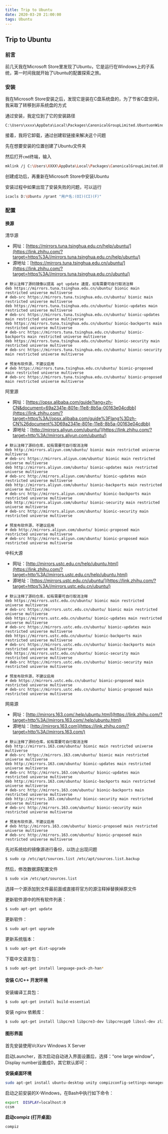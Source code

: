 ```yaml
---
title: Trip to Ubuntu
date: 2020-03-20 21:00:00
tags: Ubuntu
---
```




## Trip to Ubuntu

### 前言

前几天我在Microsoft Store里发现了Ubuntu，它是运行在Windows上的子系统，第一时间我就开始了Ubuntu的配置探索之旅。

### 安装

我在Microsoft Store安装之后，发现它是装在C盘系统盘的，为了节省C盘空间，我采取了转移到非系统盘的方式

通过安装，我定位到了它的安装路径

```
C:\Users\xxxx\AppData\Local\Packages\CanonicalGroupLimited.UbuntuonWindows_79rhkp1fndgsc
```

接着，我将它卸载，通过创建软链接来解决这个问题

先在想要安装的位置创建了Ubuntu文件夹

然后打开`cmd`终端，输入

```bash
mklink /j C:\Users\XXXX\AppData\Local\Packages\CanonicalGroupLimited.UbuntuonWindows_79rhkp1fndgsc  D:\Ubuntu\
```

创建成功后，再重新在Microsoft Store中安装Ubuntu

安装过程中如果出现了安装失败的问题，可以运行

```bash
icacls D:\Ubuntu /grant "用户名:(OI)(CI)(F)"
```

### 配置

#### 换源

清华源

- 网址：[https://mirrors.tuna.tsinghua.edu.cn/help/ubuntu/](https://link.zhihu.com/?target=https%3A//mirrors.tuna.tsinghua.edu.cn/help/ubuntu/)
- 源地址：[https://mirrors.tuna.tsinghua.edu.cn/ubuntu/](https://link.zhihu.com/?target=https%3A//mirrors.tuna.tsinghua.edu.cn/ubuntu/)

```
# 默认注释了源码镜像以提高 apt update 速度，如有需要可自行取消注释
deb https://mirrors.tuna.tsinghua.edu.cn/ubuntu/ bionic main restricted universe multiverse
# deb-src https://mirrors.tuna.tsinghua.edu.cn/ubuntu/ bionic main restricted universe multiverse
deb https://mirrors.tuna.tsinghua.edu.cn/ubuntu/ bionic-updates main restricted universe multiverse
# deb-src https://mirrors.tuna.tsinghua.edu.cn/ubuntu/ bionic-updates main restricted universe multiverse
deb https://mirrors.tuna.tsinghua.edu.cn/ubuntu/ bionic-backports main restricted universe multiverse
# deb-src https://mirrors.tuna.tsinghua.edu.cn/ubuntu/ bionic-backports main restricted universe multiverse
deb https://mirrors.tuna.tsinghua.edu.cn/ubuntu/ bionic-security main restricted universe multiverse
# deb-src https://mirrors.tuna.tsinghua.edu.cn/ubuntu/ bionic-security main restricted universe multiverse

# 预发布软件源，不建议启用
# deb https://mirrors.tuna.tsinghua.edu.cn/ubuntu/ bionic-proposed main restricted universe multiverse
# deb-src https://mirrors.tuna.tsinghua.edu.cn/ubuntu/ bionic-proposed main restricted universe multiverse
```

阿里源

- 网址：[https://opsx.alibaba.com/guide?lang=zh-CN&document=69a2341e-801e-11e8-8b5a-00163e04cdbb](https://link.zhihu.com/?target=https%3A//opsx.alibaba.com/guide%3Flang%3Dzh-CN%26document%3D69a2341e-801e-11e8-8b5a-00163e04cdbb)
- 源地址：[http://mirrors.aliyun.com/ubuntu/](https://link.zhihu.com/?target=http%3A//mirrors.aliyun.com/ubuntu/)

```
# 默认注释了源码仓库，如有需要可自行取消注释
deb http://mirrors.aliyun.com/ubuntu/ bionic main restricted universe multiverse
# deb-src https://mirrors.aliyun.com/ubuntu/ bionic main restricted universe multiverse
deb http://mirrors.aliyun.com/ubuntu/ bionic-updates main restricted universe multiverse
# deb-src http://mirrors.aliyun.com/ubuntu/ bionic-updates main restricted universe multiverse
deb http://mirrors.aliyun.com/ubuntu/ bionic-backports main restricted universe multiverse
# deb-src http://mirrors.aliyun.com/ubuntu/ bionic-backports main restricted universe multiverse
deb http://mirrors.aliyun.com/ubuntu/ bionic-security main restricted universe multiverse
# deb-src http://mirrors.aliyun.com/ubuntu/ bionic-security main restricted universe multiverse

# 预发布软件源，不建议启用
# deb http://mirrors.aliyun.com/ubuntu/ bionic-proposed main restricted universe multiverse
# deb-src http://mirrors.aliyun.com/ubuntu/ bionic-proposed main restricted universe multiverse
```

中科大源

- 网址：[http://mirrors.ustc.edu.cn/help/ubuntu.html](https://link.zhihu.com/?target=http%3A//mirrors.ustc.edu.cn/help/ubuntu.html)
- 源地址：[https://mirrors.ustc.edu.cn/ubuntu/](https://link.zhihu.com/?target=https%3A//mirrors.ustc.edu.cn/ubuntu/)

```
# 默认注释了源码仓库，如有需要可自行取消注释
deb https://mirrors.ustc.edu.cn/ubuntu/ bionic main restricted universe multiverse
# deb-src https://mirrors.ustc.edu.cn/ubuntu/ bionic main restricted universe multiverse
deb https://mirrors.ustc.edu.cn/ubuntu/ bionic-updates main restricted universe multiverse
# deb-src https://mirrors.ustc.edu.cn/ubuntu/ bionic-updates main restricted universe multiverse
deb https://mirrors.ustc.edu.cn/ubuntu/ bionic-backports main restricted universe multiverse
# deb-src https://mirrors.ustc.edu.cn/ubuntu/ bionic-backports main restricted universe multiverse
deb https://mirrors.ustc.edu.cn/ubuntu/ bionic-security main restricted universe multiverse
# deb-src https://mirrors.ustc.edu.cn/ubuntu/ bionic-security main restricted universe multiverse

# 预发布软件源，不建议启用
# deb https://mirrors.ustc.edu.cn/ubuntu/ bionic-proposed main restricted universe multiverse
# deb-src https://mirrors.ustc.edu.cn/ubuntu/ bionic-proposed main restricted universe multiverse
```

网易源

- 网址：[http://mirrors.163.com/.help/ubuntu.html](https://link.zhihu.com/?target=http%3A//mirrors.163.com/.help/ubuntu.html)
- 源地址：[http://mirrors.163.com](https://link.zhihu.com/?target=http%3A//mirrors.163.com/)

```
# 默认注释了源码仓库，如有需要可自行取消注释
deb http://mirrors.163.com/ubuntu/ bionic main restricted universe multiverse
# deb-src https://mirrors.163.com/ubuntu/ bionic main restricted universe multiverse
deb http://mirrors.163.com/ubuntu/ bionic-updates main restricted universe multiverse
# deb-src http://mirrors.163.com/ubuntu/ bionic-updates main restricted universe multiverse
deb http://mirrors.163.com/ubuntu/ bionic-backports main restricted universe multiverse
# deb-src http://mirrors.163.com/ubuntu/ bionic-backports main restricted universe multiverse
deb http://mirrors.163.com/ubuntu/ bionic-security main restricted universe multiverse
# deb-src http://mirrors.163.com/ubuntu/ bionic-security main restricted universe multiverse

# 预发布软件源，不建议启用
# deb http://mirrors.163.com/ubuntu/ bionic-proposed main restricted universe multiverse
# deb-src http://mirrors.163.com/ubuntu/ bionic-proposed main restricted universe multiverse
```

先对系统给的镜像源进行备份，以防止出现问题

```bash
$ sudo cp /etc/apt/sources.list /etc/apt/sources.list.backup 
```

然后，修改数据源配置文件

```bash
$ sudo vim /etc/apt/sources.list
```

选择一个源添加到文件最前面或直接将官方的源注释掉替换掉原文件

更新软件源中的所有软件列表：

```bash
$ sudo apt-get update
```

更新软件：

```bash
$ sudo apt-get upgrade
```

更新系统版本：

```bash
$ sudo apt-get dist-upgrade
```

下载中文语言包：

```bash
$ sudo apt-get install language-pack-zh-han*
```

#### 安装 C/C++ 开发环境

安装编译工具包：

```bash
$ sudo apt-get install build-essential
```

安装 nginx 依赖库：

```bash
$ sudo apt-get install libpcre3 libpcre3-dev libpcrecpp0 libssl-dev zlib1g-dev
```

#### 图形界面

首先安装使用VcXsrv Windows X Server

启动Launcher，首次启动自动进入界面设置后，选择：“one large window”，Display number设置成0，其它默认即可：

**安装桌面环境**

```bash
sudo apt-get install ubuntu-desktop unity compizconfig-settings-manager
```

启动之前安装的X-Windows，在Bash中执行如下命令：

```bash
export  DISPLAY=localhost:0
ccsm
```

**启动compiz (打开桌面)**

```bash
compiz
```
